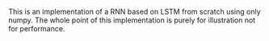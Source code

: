 This is an implementation of a RNN based on LSTM from scratch using only numpy. 
The whole point of this implementation is purely for illustration not for performance.
